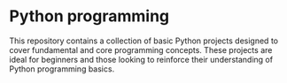 #  Python programming 
This repository contains a collection of basic Python projects designed to cover fundamental and core programming concepts. These projects are ideal for beginners and those looking to reinforce their understanding of Python programming basics.
